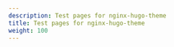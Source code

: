 ```yaml
---
description: Test pages for nginx-hugo-theme
title: Test pages for nginx-hugo-theme
weight: 100
---
```

